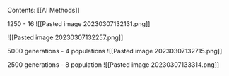 Contents:
[[AI Methods]]

1250 - 16
![[Pasted image 20230307132131.png]]

![[Pasted image 20230307132257.png]]

5000 generations - 4 populations
![[Pasted image 20230307132715.png]]

2500 generations - 8 population
![[Pasted image 20230307133314.png]]
